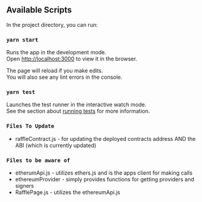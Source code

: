 ## Available Scripts

In the project directory, you can run:

### `yarn start`

Runs the app in the development mode.\
Open [http://localhost:3000](http://localhost:3000) to view it in the browser.

The page will reload if you make edits.\
You will also see any lint errors in the console.

### `yarn test`

Launches the test runner in the interactive watch mode.\
See the section about [running tests](https://facebook.github.io/create-react-app/docs/running-tests) for more information.

### `Files To Update`

-   raffleContract.js - for updating the deployed contracts address AND the ABI (which is currently updated)

### `Files to be aware of`

-   etherumApi.js - utilizes ethers.js and is the apps client for making calls
-   ethereumProvider - simply provides functions for getting providers and signers
-   RafflePage.js - utilizes the ethereumApi.js
